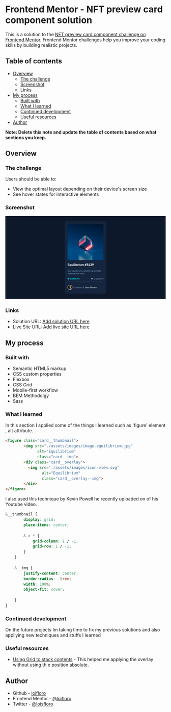 # Frontend Mentor - NFT preview card component solution

This is a solution to the [NFT preview card component challenge on Frontend Mentor](https://www.frontendmentor.io/challenges/nft-preview-card-component-SbdUL_w0U). Frontend Mentor challenges help you improve your coding skills by building realistic projects. 

## Table of contents

- [Overview](#overview)
  - [The challenge](#the-challenge)
  - [Screenshot](#screenshot)
  - [Links](#links)
- [My process](#my-process)
  - [Built with](#built-with)
  - [What I learned](#what-i-learned)
  - [Continued development](#continued-development)
  - [Useful resources](#useful-resources)
- [Author](#author)

**Note: Delete this note and update the table of contents based on what sections you keep.**

## Overview

### The challenge

Users should be able to:

- View the optimal layout depending on their device's screen size
- See hover states for interactive elements

### Screenshot

![](/dist/assets/design/screenshot.jpg)

### Links

- Solution URL: [Add solution URL here](https://your-solution-url.com)
- Live Site URL: [Add live site URL here](https://your-live-site-url.com)

## My process

### Built with

- Semantic HTML5 markup
- CSS custom properties
- Flexbox
- CSS Grid
- Mobile-first workflow
- BEM Methodolgy
- Sass


### What I learned

In this section I applied some of the things I learned such as 'figure' element , alt attribute. 
      
```html
<figure class="card__thumbnail">
        <img src="./assets/images/image-equilibrium.jpg" 
              alt="Equilibrium" 
              class="card__img">
        <div class="card__overlay">
          <img src="./assets/images/icon-view.svg"
                alt="Equilibrium"
                class="card__overlay--img">
        </div>
</figure>
```

I also used this technique by Kevin Powell he recently uploaded on of his Youtube video. 
```css
&__thumbnail {
        display: grid;
        place-items: center;

        & > * {
            grid-column: 1 / -1;
            grid-row: 1 / -1;
        }
    }

    &__img {
        justify-content: center;
        border-radius: .5rem;
        width: 100%;
        object-fit: cover;

    }
}
```

### Continued development

On the future projects Im taking time to fix my previous solutions and also appliying new techniques and stuffs I learned


### Useful resources

- [Using Grid to stack contents](https://www.youtube.com/watch?v=oy2iUDT0mf8) - This helped me applying the overlay without using th e position absolute.

## Author

- Github - [loifloro](https://github.com/loifloro/)
- Frontend Mentor - [@loifloro](https://www.frontendmentor.io/profile/loifloro)
- Twitter - [@loisfloro](https://www.twitter.com/loisfloro)


